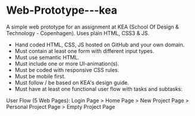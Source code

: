 # Web-Prototype---kea
A simple web prototype for an assignment at KEA (School Of Design & Technology - Copenhagen).  Uses plain HTML, CSS3 &amp; JS.  

- Hand coded HTML, CSS, JS hosted on GitHub and your own domain.
- Must contain at least one form with different input types.
- Must use semantic HTML.
- Must include one or more UI-animation(s).
- Must be coded with responsive CSS rules.
- Must be mobile first.
- Must follow / be based on KEA's design guide.
- Must have at least one functional user flow with tasks and subtasks:

User Flow (5 Web Pages): Login Page > Home Page > New Project Page > Personal Project Page > Empty Project Page
